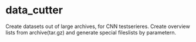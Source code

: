 # data_cutter
Create datasets out of large archives, for CNN testserieres. Create overview lists from archive(tar.gz) and generate special fileslists by parametern.
